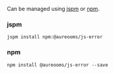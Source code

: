 Can be managed using
[jspm](http://jspm.io)
or [npm](https://github.com/npm/npm).

### jspm
```terminal
jspm install npm:@aureooms/js-error
```

### npm
```terminal
npm install @aureooms/js-error --save
```

